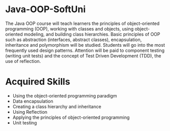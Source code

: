 # Java-OOP-SoftUni
The Java OOP course will teach learners the principles of object-oriented programming (OOP), working with classes and objects, using object-oriented modeling, and building class hierarchies. Basic principles of OOP such as abstraction (interfaces, abstract classes), encapsulation, inheritance and polymorphism will be studied. Students will go into the most frequently used design patterns. Attention will be paid to component testing (writing unit tests) and the concept of Test Driven Development (TDD), the use of reflection.

# Acquired Skills
- Using the object-oriented programming paradigm
- Data encapsulation
- Creating a class hierarchy and inheritance
- Using Reflection
- Applying the principles of object-oriented programming
- Unit testing
